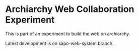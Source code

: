 # Archiarchy Web Collaboration Experiment

This is part of an experiment to build the web on archiarchy.

Latest development is on sapo-web-system branch.